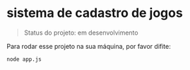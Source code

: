 # sistema de cadastro de jogos

>Status do projeto: em desenvolvimento

Para rodar esse projeto na sua máquina, por favor difite:

```
node app.js
``` 
